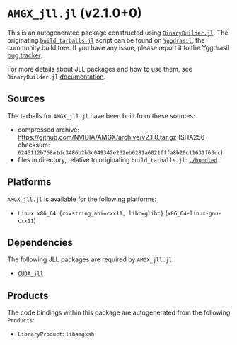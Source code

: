 # `AMGX_jll.jl` (v2.1.0+0)

This is an autogenerated package constructed using [`BinaryBuilder.jl`](https://github.com/JuliaPackaging/BinaryBuilder.jl). The originating [`build_tarballs.jl`](https://github.com/JuliaPackaging/Yggdrasil/blob/5507f92839b32cd99faeaad3db97f2bc167b7b3c/A/AMGX/build_tarballs.jl) script can be found on [`Yggdrasil`](https://github.com/JuliaPackaging/Yggdrasil/), the community build tree.  If you have any issue, please report it to the Yggdrasil [bug tracker](https://github.com/JuliaPackaging/Yggdrasil/issues).

For more details about JLL packages and how to use them, see `BinaryBuilder.jl` [documentation](https://juliapackaging.github.io/BinaryBuilder.jl/dev/jll/).

## Sources

The tarballs for `AMGX_jll.jl` have been built from these sources:

* compressed archive: https://github.com/NVIDIA/AMGX/archive/v2.1.0.tar.gz (SHA256 checksum: `6245112b768a1dc3486b2b3c049342e232eb6281a6021fffa8b20c11631f63cc`)
* files in directory, relative to originating `build_tarballs.jl`: [`./bundled`](https://github.com/JuliaPackaging/Yggdrasil/tree/5507f92839b32cd99faeaad3db97f2bc167b7b3c/A/AMGX/bundled)

## Platforms

`AMGX_jll.jl` is available for the following platforms:

* `Linux x86_64 {cxxstring_abi=cxx11, libc=glibc}` (`x86_64-linux-gnu-cxx11`)

## Dependencies

The following JLL packages are required by `AMGX_jll.jl`:

* [`CUDA_jll`](https://github.com/JuliaBinaryWrappers/CUDA_jll.jl)

## Products

The code bindings within this package are autogenerated from the following `Products`:

* `LibraryProduct`: `libamgxsh`
